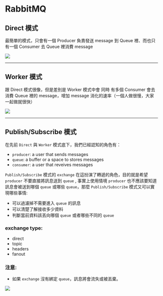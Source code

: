 # RabbitMQ

## Direct 模式

最簡單的模式，只會有一個 Producer 負責發送 message 到 Queue 裡、而也只有一個 Consumer 去 Queue 裡消費 message

![](https://kucw.github.io/images/blog/rabbitmq_direct.png)

---

## Worker 模式

跟 Direct 模式很像，但是差別是 Worker 模式中會 同時 有多個 Consumer 會去消費 Queue 裡的 message，增加 message 消化的速率（一個人做很慢，大家一起做就很快）

![](https://kucw.github.io/images/blog/rabbitmq_worker.png)

---

## Publish/Subscribe 模式
在先前 ```Direct``` 與 ```Worker``` 模式底下，我們已經認知的角色有：
- ```producer```: a user that sends messages
- ```queue```: a buffer or a space to stores messages
- ```consumer```: a user that reveives messages

```Publish/Subscribe``` 模式的 ```exchange``` 在這扮演了轉遞的角色，目的就是希望 ```producer``` 不要直接將訊息送到 ```queue``` , 事實上使用情境 ```producer``` 也不應該要知道訊息會被送到哪個 ```queue``` 或哪些 ```queue```，那麼 ```Publish/Subscribe``` 模式又可以實現哪些事情:

- 可以過濾掉不需要進入 ```queue``` 的訊息
- 可以清楚了解接收多少資料
- 判斷當前資料該丟向哪個 ```queue``` 或者哪些不同的 ```queue```

### exchange type:
- direct
- topic
- headers
- fanout

### 注意:
- 如果 ```exchange``` 沒有綁定 ```queue```，訊息將會流失或被丟棄。

![](https://kucw.github.io/images/blog/rabbitmq_subscribe.png)